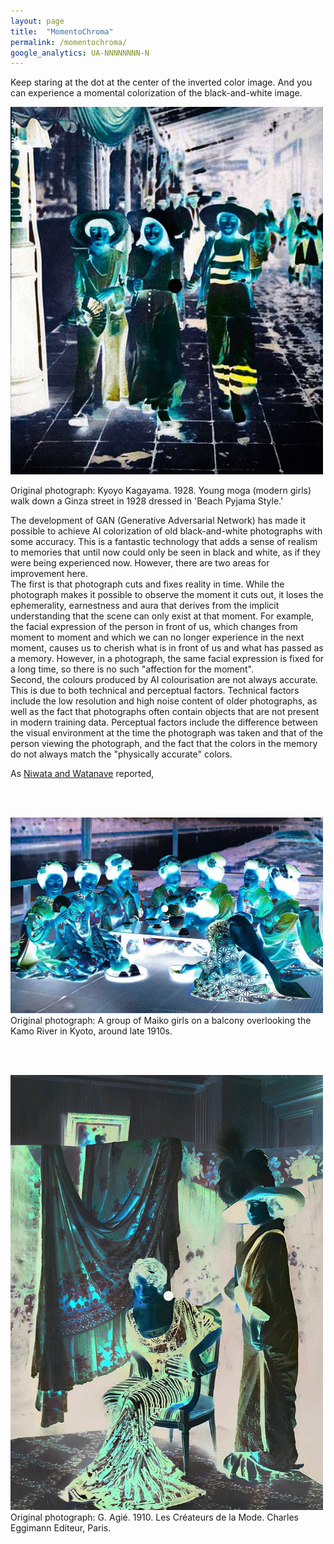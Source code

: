 ```yaml
---
layout: page
title:  "MomentoChroma"
permalink: /momentochroma/
google_analytics: UA-NNNNNNNN-N
---
```


Keep staring at the dot at the center of the inverted color image. And you can experience a momental colorization of the black-and-white image.

<p>
  <img src="/assets/images/momentochroma/momentochroma_moga.gif" alt="momentochroma_demo_moga" style="width:500px;">
  <br>
  
  Original photograph: Kyoyo Kagayama. 1928. Young moga (modern girls) walk down a Ginza street in 1928 dressed in 'Beach Pyjama Style.'
</p>

The development of GAN (Generative Adversarial Network) has made it possible to achieve AI colorization of old black-and-white photographs with some accuracy.
This is a fantastic technology that adds a sense of realism to memories that until now could only be seen in black and white, as if they were being experienced now.
However, there are two areas for improvement here.
<br>
The first is that photograph cuts and fixes reality in time.
While the photograph makes it possible to observe the moment it cuts out, it loses the ephemerality, earnestness and aura that derives from the implicit understanding that the scene can only exist at that moment.
For example, the facial expression of the person in front of us, which changes from moment to moment and which we can no longer experience in the next moment, causes us to cherish what is in front of us and what has passed as a memory.
However, in a photograph, the same facial expression is fixed for a long time, so there is no such "affection for the moment".
<br>
Second, the colours produced by AI colourisation are not always accurate.
This is due to both technical and perceptual factors.
Technical factors include the low resolution and high noise content of older photographs, as well as the fact that photographs often contain objects that are not present in modern training data.
Perceptual factors include the difference between the visual environment at the time the photograph was taken and that of the person viewing the photograph, and the fact that the colors in the memory do not always match the "physically accurate" colors.

As <a href="https://doi.org/10.1145/3354918.3361904">Niwata and Watanave</a> reported, 


<br><br>

<p>
  <img src="/assets/images/momentochroma/momentochroma_kyoto.gif" alt="momentochroma_demo_kyoto" style="width:500px;">
  <br>
  Original photograph: A group of Maiko girls on a balcony overlooking the Kamo River in Kyoto, around late 1910s.
</p>

<br><br>

<p>
  <img src="/assets/images/momentochroma/momentochroma_paris.gif" alt="momentochroma_demo_paris" style="width:500px;">
  <br>
  Original photograph: G. Agié. 1910. Les Créateurs de la Mode. Charles Eggimann Editeur, Paris.
</p>
